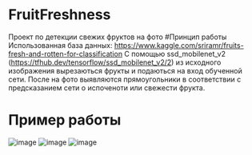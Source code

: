 # FruitFreshness
Проект по детекции свежих фруктов на фото
#Принцип работы
Использованная база данных: https://www.kaggle.com/sriramr/fruits-fresh-and-rotten-for-classification
С помощью ssd_mobilenet_v2 (https://tfhub.dev/tensorflow/ssd_mobilenet_v2/2) из исходного изображения вырезаються фрукты и подаються на вход обученной сети.
После на фото выявляются прямоугольники в соответствии с предсказанием сети о испоченоти или свежести фрукта.
# Пример работы
![image](https://user-images.githubusercontent.com/26749528/159566571-24a1cf8a-5088-4bda-805a-54ffeffcb45d.png)
![image](https://user-images.githubusercontent.com/26749528/160108752-debf62bb-9b70-4bbf-aeae-8748e0a5bd9a.png)
![image](https://user-images.githubusercontent.com/26749528/160108812-2f0f60c7-48ab-4a82-bcc4-b5479ee77685.png)
